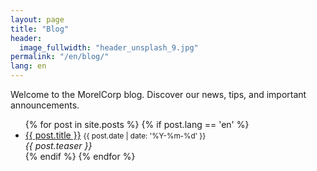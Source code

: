 ```yaml
---
layout: page
title: "Blog"
header:
  image_fullwidth: "header_unsplash_9.jpg"
permalink: "/en/blog/"
lang: en
---
```


Welcome to the MorelCorp blog. Discover our news, tips, and important announcements.

<ul>
{% for post in site.posts %}
  {% if post.lang == 'en' %}
    <li>
      <a href="{{ post.url }}">{{ post.title }}</a> <small>{{ post.date | date: '%Y-%m-%d' }}</small><br>
      <em>{{ post.teaser }}</em>
    </li>
  {% endif %}
{% endfor %}
</ul>
